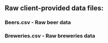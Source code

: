 ## Raw client-provided data files:

### Beers.csv - Raw beer data
### Breweries.csv - Raw breweries data
